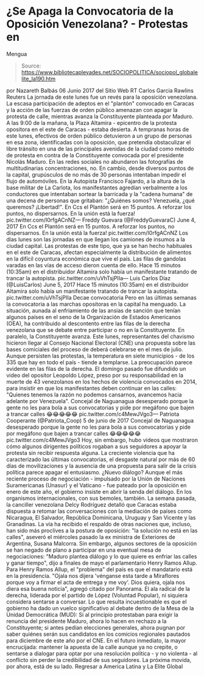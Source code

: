 # ¿Se Apaga la Convocatoria de la Oposición Venezolana? - Protestas en 
Mengua

> Source: https://www.bibliotecapleyades.net/SOCIOPOLITICA/sociopol_globalelite_la190.htm

por Nazareth Balbás 06 Junio 2017
del Sitio Web RT
Carlos Garcia Rawlins
Reuters
La jornada de este lunes
fue un revés para la oposición venezolana.
La escasa participación
de adeptos en el "plantón" convocado en Caracas
y la acción de las fuerzas de orden público
amenazan con apagar la protesta de calle,
mientras avanza la Constituyente
planteada por Maduro.
A las 9:00 de la mañana, la Plaza Altamira - epicentro de la protesta opositora en el este de Caracas - estaba desierta. A tempranas horas de este lunes, efectivos de orden público detuvieron a un grupo de personas en esa zona, identificadas con la oposición, que pretendía obstaculizar el libre tránsito en una de las principales avenidas de la ciudad como método de protesta en contra de la Constituyente convocada por el presidente Nicolás Maduro. En las redes sociales no abundaron las fotografías de multitudinarias concentraciones, no. En cambio, desde diversos puntos de la capital, grupúsculos de no más de 30 personas intentaban impedir el flujo de automóviles. En la Autopista Francisco Fajardo, a la altura de la base militar de La Carlota, los manifestantes agredían verbalmente a los conductores que intentaban sortear la barricada y la "cadena humana" de una decena de personas que gritaban:
"¿Quiénes somos? Venezuela, ¿qué queremos? ¡Libertad!".
En Ccs el Plantón será en 15 puntos. A reforzar los puntos, no dispersarnos. En la unión está la fuerza! pic.twitter.com/I0rfgACnNZ— Freddy Guevara (@FreddyGuevaraC) June 4, 2017
En Ccs el Plantón será en 15 puntos. A reforzar los puntos, no dispersarnos. En la unión está la fuerza! pic.twitter.com/I0rfgACnNZ
Los días lunes son las jornadas en que llegan los camiones de insumos a la ciudad capital.
Las protestas de este tipo, que ya se han hecho habituales en el este de Caracas, afectan especialmente la distribución de alimentos en la difícil coyuntura económica que vive el país.
Las filas de gandolas varadas en las vías de acceso dieron cuenta de ello.
Hace 15 minutos (10:35am) en el distribuidor Altamira solo había un manifestante tratando de trancar la autopista. pic.twitter.com/uVhTsjPIIa— Luis Carlos Díaz (@LuisCarlos) June 5, 2017
Hace 15 minutos (10:35am) en el distribuidor Altamira solo había un manifestante tratando de trancar la autopista. pic.twitter.com/uVhTsjPIIa
Decae convocatoria Pero en las últimas semanas la convocatoria a las marchas opositoras en la capital ha menguado.
La situación, aunada al enfriamiento de las ansias de sanción que tenían algunos países en el seno de la Organización de Estados Americanos (OEA), ha contribuido al descontento entre las filas de la derecha venezolana que se debate entre participar o no en la Constituyente. En paralelo, la Constituyente avanza. Este lunes, representantes del chavismo hicieron llegar al Consejo Nacional Electoral (CNE) una propuesta sobre las bases comiciales del proceso de deberá celebrarse en el mes de julio.
Aunque persisten las protestas, la temperatura en siete municipios - de los 335 que hay en todo el país - tiende a templarse. La preocupación parece evidente en las filas de la derecha.
El domingo pasado fue difundido un video del opositor Leopoldo López, preso por su responsabilidad en la muerte de 43 venezolanos en los hechos de violencia convocados en 2014, para insistir en que los manifestantes deben continuar en las calles:
"Quienes tenemos la razón no podemos cansarnos, avancemos hacia adelante por Venezuela".
Concejal de Naguanagua desesperado porque la gente no les para bola a sus convocatorias y pide por megáfono que bajen a trancar calles 😂😂😂😂😂 pic.twitter.com/c4MewJVgo3— Patriota Cooperante (@Patriota_Coop) 5 de junio de 2017
Concejal de Naguanagua desesperado porque la gente no les para bola a sus convocatorias y pide por megáfono que bajen a trancar calles 😂😂😂😂😂 pic.twitter.com/c4MewJVgo3
Hoy, sin embargo, hubo videos que mostraron cómo algunos dirigentes políticos rogaban a sus seguidores a apoyar la protesta sin recibir respuesta alguna.
La creciente violencia que ha caracterizado las últimas convocatorias, el desgaste natural por más de 60 días de movilizaciones y la ausencia de una propuesta para salir de la crisis política parece apagar el entusiasmo.
¿Nuevo diálogo? Aunque el más reciente proceso de negociación - impulsado por la Unión de Naciones Suramericanas (Unasur) y el Vaticano - fue pateado por la oposición en enero de este año, el gobierno insiste en abrir la senda del diálogo.
En los organismos internacionales, con sus bemoles, también. La semana pasada, la canciller venezolana Delcy Rodríguez detalló que Caracas estaba dispuesta a retomar las conversaciones con la mediación de países como Nicaragua, El Salvador, República Dominicana, Uruguay y San Vicente y las Granadinas.
La vía ha recibido el respaldo de otras naciones que, incluso, han sido más proclives a la postura de oposición:
"la solución no está en las calles", aseveró el miércoles pasado la ex ministra de Exteriores de Argentina, Susana Malcorra.
Sin embargo, algunos sectores de la oposición se han negado de plano a participar en una eventual mesa de negociaciones:
"Maduro plantea diálogo y lo que quiere es enfriar las calles y ganar tiempo", dijo a finales de mayo el parlamentario Henry Ramos Allup.
Para Henry Ramos Allup, el "problema" del país es que el mandatario está en la presidencia.
"Ojala nos dijera 'vénganse esta tarde a Miraflores porque voy a firmar el acta de entrega y me voy'. Dios quiera, ojala nos diera esa buena noticia", agregó citado por Panorama.
El ala radical de la derecha, liderada por el partido de López (Voluntad Popular), ni siquiera considera sentarse a conversar. Lo que resulta incuestionable es que el gobierno ha dado un vuelco significativo al debate dentro de la Mesa de la Unidad Democrática (MUD):
Si al principio protestaban para exigir la renuncia del presidente Maduro, ahora lo hacen en rechazo a la Constituyente; si antes pedían elecciones generales, ahora pugnan por saber quiénes serán sus candidatos en los comicios regionales pautados para diciembre de este año por el CNE.
En el futuro inmediato, la mayor encrucijada:
mantener la apuesta de la calle aunque ya no crepite, o sentarse a dialogar para optar por una resolución política - y no violenta - al conflicto sin perder la credibilidad de sus seguidores.
La próxima movida, por ahora, está de su lado.
Regresar a America Latina y La Elite Global
